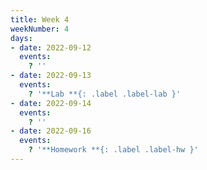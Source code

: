 ```yaml
---
title: Week 4
weekNumber: 4
days:
- date: 2022-09-12
  events:
    ? ''
- date: 2022-09-13
  events:
    ? '**Lab **{: .label .label-lab }'
- date: 2022-09-14
  events:
    ? ''
- date: 2022-09-16
  events:
    ? '**Homework **{: .label .label-hw }'
---
```

